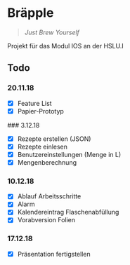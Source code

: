 # Bräpple

> *Just Brew Yourself*

Projekt für das Modul IOS an der HSLU.I

## Todo

### 20.11.18

- [x] Feature List
- [x] Papier-Prototyp

### 3.12.18

- [x] Rezepte erstellen (JSON)
- [x] Rezepte einlesen
- [x] Benutzereinstellungen (Menge in L)
- [x] Mengenberechnung

### 10.12.18
- [x] Ablauf Arbeitsschritte
- [x] Alarm
- [x] Kalendereintrag Flaschenabfüllung
- [x] Vorabversion Folien

### 17.12.18
- [x] Präsentation fertigstellen
